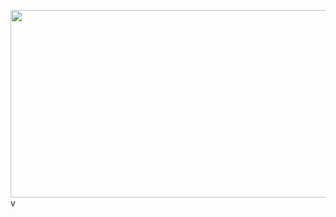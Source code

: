 <a href="https://www.solve-nyang.com"><img src="https://api.solve-nyang.com/compose/sjihyun" width="600" height="300"/></a>v
